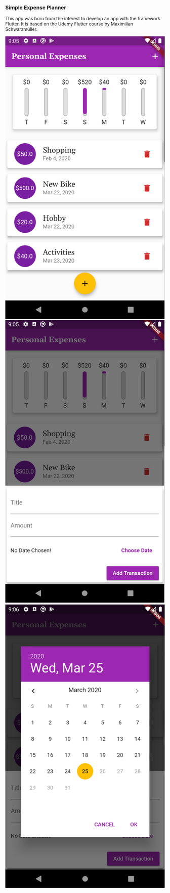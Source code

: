 ### Simple Expense Planner
This app was born from the interest to develop an app with the framework Flutter. 
It is based on the Udemy Flutter course by Maximilian Schwarzmüller.

![Expense Planner](https://github.com/DevNiko/expense-planner-app/blob/master/assets/images/expense-planner.png)
![Expense Planner New Entry](https://github.com/DevNiko/expense-planner-app/blob/master/assets/images/expense-planner-new.png)
![Expense Planner New Entry Date](https://github.com/DevNiko/expense-planner-app/blob/master/assets/images/expense-planner-date.png)
